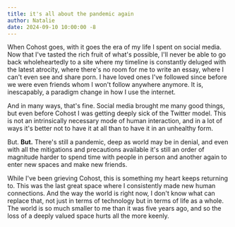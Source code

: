 ```yaml
---
title: it's all about the pandemic again
author: Natalie
date: 2024-09-10 10:00:00 -8
---
```


When Cohost goes, with it goes the era of my life I spent on social media. Now that I've tasted the rich fruit of what's possible, I'll never be able to go back wholeheartedly to a site where my timeline is constantly deluged with the latest atrocity, where there's no room for me to write an essay, where I can't even see and share porn. I have loved ones I've followed since before we were even friends whom I won't follow anywhere anymore. It is, inescapably, a paradigm change in how I use the internet.

And in many ways, that's fine. Social media brought me many good things, but even before Cohost I was getting deeply sick of the Twitter model. This is not an intrinsically necessary mode of human interaction, and in a lot of ways it's better not to have it at all than to have it in an unhealthy form.

But. **But.** There's still a pandemic, deep as world may be in denial, and even with all the mitigations and precautions available it's still an order of magnitude harder to spend time with people in person and another again to enter new spaces and make new friends. 

While I've been grieving Cohost, this is something my heart keeps returning to. This was the last great space where I consistently made new human connections. And the way the world is right now, I don't know what can replace that, not just in terms of technology but in terms of life as a whole. The world is so much smaller to me than it was five years ago, and so the loss of a deeply valued space hurts all the more keenly.
